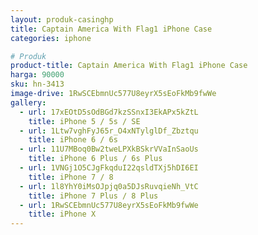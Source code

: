 ```yaml
---
layout: produk-casinghp
title: Captain America With Flag1 iPhone Case
categories: iphone

# Produk
product-title: Captain America With Flag1 iPhone Case
harga: 90000
sku: hn-3413
image-drive: 1RwSCEbmnUc577U8eyrX5sEoFkMb9fwWe
gallery:
  - url: 17xEOtD5sOdBGd7kzSSnxI3EkAPx5kZtL
    title: iPhone 5 / 5s / SE
  - url: 1Ltw7vghFyJ65r_O4xNTylglDf_Zbztqu
    title: iPhone 6 / 6s
  - url: 11U7MBoq0Bw2tweLPXkBSkrVVaInSaoUs
    title: iPhone 6 Plus / 6s Plus
  - url: 1VNGj1O5CJgFkqduI22qsldTXj5hDI6EI
    title: iPhone 7 / 8
  - url: 1l8YhY0iMsOJpjq0a5DJsRuvqieNh_VtC
    title: iPhone 7 Plus / 8 Plus
  - url: 1RwSCEbmnUc577U8eyrX5sEoFkMb9fwWe
    title: iPhone X
---
```

